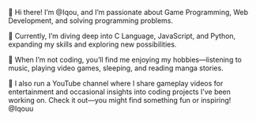 👋 Hi there! I’m @Iqou, and I’m passionate about Game Programming, Web Development, and solving programming problems.

🌱 Currently, I’m diving deep into C Language, JavaScript, and Python, expanding my skills and exploring new possibilities.

🧩 When I’m not coding, you’ll find me enjoying my hobbies—listening to music, playing video games, sleeping, and reading manga stories.

🎥 I also run a YouTube channel where I share gameplay videos for entertainment and occasional insights into coding projects I’ve been working on. Check it out—you might find something fun or inspiring! @Iqouu

<!---
Iqou/Iqou is a ✨ special ✨ repository because its `README.md` (this file) appears on your GitHub profile.
You can click the Preview link to take a look at your changes.
--->
